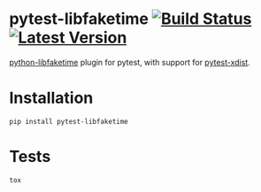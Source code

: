 # pytest-libfaketime [![Build Status](https://travis-ci.org/azmeuk/pytest-libfaketime.svg?branch=master)](https://travis-ci.org/azmeuk/pytest-libfaketime) [![Latest Version](https://img.shields.io/pypi/v/pytest-libfaketime.svg)](https://pypi.python.org/pypi/pytest-libfaketime)
[python-libfaketime](https://github.com/simon-weber/python-libfaketime) plugin for pytest, with support for [pytest-xdist](https://github.com/pytest-dev/pytest-xdist).

# Installation
```pip install pytest-libfaketime```

# Tests
```tox```
